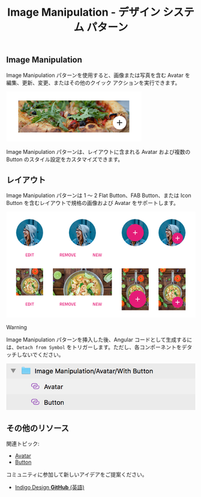 ﻿---
title: Image Manipulation - デザイン システム パターン
_description: Image Manipulation パターン シンボルは影響する画像のクリック アクションを提供します。
_keywords: デザイン システム, Sketch, Ignite UI for Angular, パターン, UI ライブラリ, ウィジェット
_language: ja
---

## Image Manipulation

Image Manipulation パターンを使用すると、画像または写真を含む Avatar を編集、更新、変更、またはその他のクイック アクションを実行できます。

<img src="../images/image-manip_demo.png" srcset="../images/image-manip_demo@2x.png 2x" />

Image Manipulation パターンは、レイアウトに含まれる Avatar および複数の Button のスタイル設定をカスタマイズできます。

## レイアウト

Image Manipulation パターンは 1 ～ 2 Flat Button、FAB Button、または Icon Button を含むレイアウトで規格の画像および Avatar をサポートします。

<img src="../images/image-manip_layout.png" srcset="../images/image-manip_layout@2x.png 2x" />

> [!WARNING]
> Image Manipulation パターンを挿入した後、Angular コードとして生成するには、`Detach from Symbol` をトリガーします。ただし、各コンポーネントをデタッチしないでください。

<img src="../images/image_manipulation_detach.png" />

## その他のリソース

関連トピック:

- [Avatar](../components/avatar.md)
- [Button](../components/button.md)
  <div class="divider--half"></div>

コミュニティに参加して新しいアイデアをご提案ください。

- [Indigo Design **GitHub** (英語)](https://github.com/IgniteUI/design-system-docfx)
